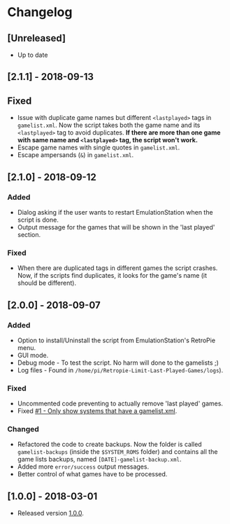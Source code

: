 # Changelog

## [Unreleased]

* Up to date

## [2.1.1] - 2018-09-13

## Fixed

* Issue with duplicate game names but different `<lastplayed>` tags in `gamelist.xml`. Now the script takes both the game name and its `<lastplayed>` tag to avoid duplicates. **If there are more than one game with same name and `<lastplayed>` tag, the script won't work.**
* Escape game names with single quotes in `gamelist.xml`.
* Escape ampersands (`&`) in `gamelist.xml`.

## [2.1.0] - 2018-09-12

### Added

* Dialog asking if the user wants to restart EmulationStation when the script is done.
* Output message for the games that will be shown in the 'last played' section.

### Fixed

* When there are duplicated <lastplayed> tags in different games the script crashes. Now, if the scripts find duplicates, it looks for the game's name (it should be different).

## [2.0.0] - 2018-09-07

### Added

* Option to install/Uninstall the script from EmulationStation's RetroPie menu.
* GUI mode.
* Debug mode - To test the script. No harm will done to the gamelists ;)
* Log files - Found in `/home/pi/Retropie-Limit-Last-Played-Games/logs`).

### Fixed

* Uncommented code preventing to actually remove 'last played' games.
* Fixed [#1 - Only show systems that have a gamelist.xml](https://github.com/hiulit/RetroPie-Limit-Last-Played-Games/issues/1).

### Changed

* Refactored the code to create backups. Now the folder is called `gamelist-backups` (inside the `$SYSTEM_ROMS` folder) and contains all the game lists backups, named `[DATE]-gamelist-backup.xml`.
* Added more `error/success` output messages.
* Better control of what games have to be processed.


## [1.0.0] - 2018-03-01

* Released version [1.0.0](https://github.com/hiulit/RetroPie-Limit-Last-Played-Games/releases/tag/1.0.0).
